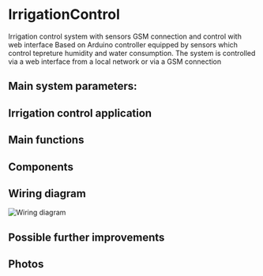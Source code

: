 # IrrigationControl
Irrigation control system with sensors GSM connection and control with web interface
Based on Arduino controller equipped by sensors which control tepreture humidity and water consumption. The system is controlled via a web interface from a local network or via a GSM connection


## Main system parameters:


## Irrigation control application 


## Main functions 

## Components


## Wiring diagram
![Wiring diagram](https://github.com/Barabaniuk/.jpg)

## Possible further improvements


## Photos
